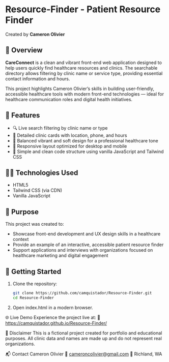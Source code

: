 # Resource-Finder - Patient Resource Finder

Created by **Cameron Olivier**  

## 📄 Overview

**CareConnect** is a clean and vibrant front-end web application designed to help users quickly find healthcare resources and clinics. The searchable directory allows filtering by clinic name or service type, providing essential contact information and hours.

This project highlights Cameron Olivier’s skills in building user-friendly, accessible healthcare tools with modern front-end technologies — ideal for healthcare communication roles and digital health initiatives.

## 🌟 Features

- 🔍 Live search filtering by clinic name or type
- 🏥 Detailed clinic cards with location, phone, and hours
- 🎨 Balanced vibrant and soft design for a professional healthcare tone
- 📱 Responsive layout optimized for desktop and mobile
- 🧩 Simple and clean code structure using vanilla JavaScript and Tailwind CSS

## 🧑‍💻 Technologies Used

- HTML5  
- Tailwind CSS (via CDN)  
- Vanilla JavaScript  

## 🎯 Purpose

This project was created to:

- Showcase front-end development and UX design skills in a healthcare context  
- Provide an example of an interactive, accessible patient resource finder  
- Support applications and interviews with organizations focused on healthcare marketing and digital engagement

## 🚀 Getting Started

1. Clone the repository:  
   ```bash
   git clone https://github.com/camquistador/Resource-Finder.git
   cd Resource-Finder

2. Open index.html in a modern browser.

🌐 Live Demo
Experience the project live at:
🔗 https://camquistador.github.io/Resource-Finder/

🛑 Disclaimer
This is a fictional project created for portfolio and educational purposes. All clinic data and names are made up and do not represent real organizations.

📬 Contact
Cameron Olivier
📧 cameroncolivier@gmail.com
📍 Richland, WA
